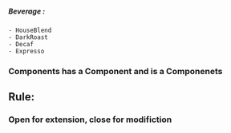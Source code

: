 ##### Beverage<product> : 
    - HouseBlend
    - DarkRoast
    - Decaf
    - Expresso

### Components has a Component and is a Componenets

## Rule:
### Open for extension, close for modifiction

